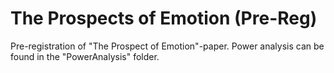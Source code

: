 # The Prospects of Emotion (Pre-Reg)
Pre-registration of "The Prospect of Emotion"-paper. 
Power analysis can be found in the "PowerAnalysis" folder.
